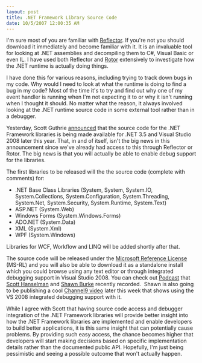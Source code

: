 ```yaml
---
layout: post
title: .NET Framework Library Source Code
date: 10/5/2007 12:00:35 AM
---
```


I'm sure most of you are familiar with [Reflector](http://www.aisto.com/roeder/dotnet/ "Reflector for .NET"). If you're not you should download it immediately and become familiar with it. It is an invaluable tool for looking at .NET assemblies and decompiling them to C#, Visual Basic or even IL. I have used both Reflector and [Rotor](http://www.microsoft.com/downloads/details.aspx?FamilyId=8C09FD61-3F26-4555-AE17-3121B4F51D4D&displaylang=en "Shared Source Common Language Infrastructure 2.0 Release") extensively to investigate how the .NET runtime is actually doing things.

I have done this for various reasons, including trying to track down bugs in my code. Why would I need to look at what the runtime is doing to find a bug in my code? Most of the time it's to try and find out why one of my event handler is running when I'm not expecting it to or why it isn't running when I thought it should. No matter what the reason, it always involved looking at the .NET runtime source code in some external tool rather than in a debugger.

Yesterday, Scott Guthrie [announced](http://weblogs.asp.net/scottgu/archive/2007/10/03/releasing-the-source-code-for-the-net-framework-libraries.aspx) that the source code for the .NET Framework libraries is being made available for .NET 3.5 and Visual Studio 2008 later this year. That, in and of itself, isn't the big news in this announcement since we've already had access to this through Reflector or Rotor. The big news is that you will actually be able to enable debug support for the libraries.

The first libraries to be released will the the source code (complete with comments) for:

*   .NET Base Class Libraries (System, System, System.IO, System.Collections, System.Configuration, System.Threading, System.Net, System.Security, System.Runtime, System.Text)
*   ASP.NET (System.Web)
*   Windows Forms (System.Windows.Forms)
*   ADO.NET (System.Data)
*   XML (System.Xml)
*   WPF (System.Windows) 

Libraries for WCF, Workflow and LINQ will be added shortly after that.

The source code will be released under the [Microsoft Reference License](http://www.microsoft.com/resources/sharedsource/licensingbasics/referencelicense.mspx) (MS-RL) and you will also be able to download it as a standalone install which you could browse using any text editor or through integrated debugging support in Visual Studio 2008. You can check out [Podcast](http://www.hanselminutes.com/default.aspx?showid=101) that [Scott Hanselman](http://www.hanselman.com/blog/) and [Shawn Burke](http://blogs.msdn.com/sburke/) recently recorded.  Shawn is also going to be publishing a cool [Channel9 video](http://channel9.msdn.com/) later this week that shows using the VS 2008 integrated debugging support with it.

While I agree with Scott that having source code access and debugger integration of the .NET Framework libraries will provide better insight into how the .NET Framework libraries are implemented and enable developers to build better applications, it is this same insight that can potentially cause problems. By providing such easy access, the chance becomes higher that developers will start making decisions based on specific implementation details rather than the documented public API. Hopefully, I'm just being pessimistic and seeing a possible outcome that won't actually happen.
